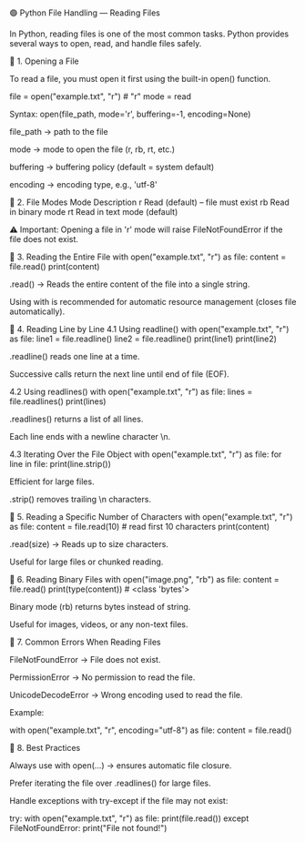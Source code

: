 🟢 Python File Handling — Reading Files

In Python, reading files is one of the most common tasks. Python provides several ways to open, read, and handle files safely.

🔹 1. Opening a File

To read a file, you must open it first using the built-in open() function.

file = open("example.txt", "r")  # "r" mode = read

Syntax:
open(file_path, mode='r', buffering=-1, encoding=None)


file_path → path to the file

mode → mode to open the file (r, rb, rt, etc.)

buffering → buffering policy (default = system default)

encoding → encoding type, e.g., 'utf-8'

🔹 2. File Modes
Mode	Description
r	Read (default) – file must exist
rb	Read in binary mode
rt	Read in text mode (default)

⚠️ Important: Opening a file in 'r' mode will raise FileNotFoundError if the file does not exist.

🔹 3. Reading the Entire File
with open("example.txt", "r") as file:
    content = file.read()
    print(content)


.read() → Reads the entire content of the file into a single string.

Using with is recommended for automatic resource management (closes file automatically).

🔹 4. Reading Line by Line
4.1 Using readline()
with open("example.txt", "r") as file:
    line1 = file.readline()
    line2 = file.readline()
    print(line1)
    print(line2)


.readline() reads one line at a time.

Successive calls return the next line until end of file (EOF).

4.2 Using readlines()
with open("example.txt", "r") as file:
    lines = file.readlines()
    print(lines)


.readlines() returns a list of all lines.

Each line ends with a newline character \n.

4.3 Iterating Over the File Object
with open("example.txt", "r") as file:
    for line in file:
        print(line.strip())


Efficient for large files.

.strip() removes trailing \n characters.

🔹 5. Reading a Specific Number of Characters
with open("example.txt", "r") as file:
    content = file.read(10)  # read first 10 characters
    print(content)


.read(size) → Reads up to size characters.

Useful for large files or chunked reading.

🔹 6. Reading Binary Files
with open("image.png", "rb") as file:
    content = file.read()
    print(type(content))  # <class 'bytes'>


Binary mode (rb) returns bytes instead of string.

Useful for images, videos, or any non-text files.

🔹 7. Common Errors When Reading Files

FileNotFoundError → File does not exist.

PermissionError → No permission to read the file.

UnicodeDecodeError → Wrong encoding used to read the file.

Example:

with open("example.txt", "r", encoding="utf-8") as file:
    content = file.read()

🔹 8. Best Practices

Always use with open(...) → ensures automatic file closure.

Prefer iterating the file over .readlines() for large files.

Handle exceptions with try-except if the file may not exist:

try:
    with open("example.txt", "r") as file:
        print(file.read())
except FileNotFoundError:
    print("File not found!")
